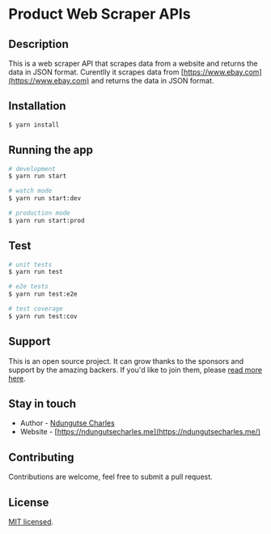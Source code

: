 # Product Web Scraper APIs

## Description

This is a web scraper API that scrapes data from a website and returns the data in JSON format. Curentlly it scrapes data from [https://www.ebay.com](https://www.ebay.com) and returns the data in JSON format.

## Installation

```bash
$ yarn install
```

## Running the app

```bash
# development
$ yarn run start

# watch mode
$ yarn run start:dev

# production mode
$ yarn run start:prod
```

## Test

```bash
# unit tests
$ yarn run test

# e2e tests
$ yarn run test:e2e

# test coverage
$ yarn run test:cov
```

## Support

This is an  open source project. It can grow thanks to the sponsors and support by the amazing backers. If you'd like to join them, please [read more here](https://docs.nestjs.com/support).

## Stay in touch

- Author - [Ndungutse Charles](https://ndungutsecharles.me)
- Website - [https://ndungutsecharles.me](https://ndungutsecharles.me/)

## Contributing

Contributions are welcome, feel free to submit a pull request.

## License

[MIT licensed](LICENSE).
